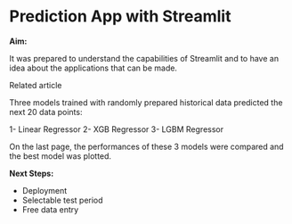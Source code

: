 # Prediction App with Streamlit

**Aim:**

It was prepared to understand the capabilities of Streamlit and to have an idea about the applications that can be made.

Related article

Three models trained with randomly prepared historical data predicted the next 20 data points:

1- Linear Regressor
2- XGB Regressor
3- LGBM Regressor

On the last page, the performances of these 3 models were compared and the best model was plotted.

**Next Steps:**
- Deployment
- Selectable test period
- Free data entry
